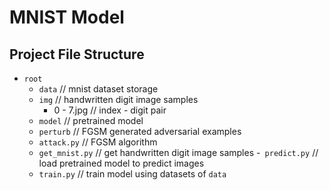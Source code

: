 # MNIST Model

## Project File Structure
- `root`
   - `data`         // mnist dataset storage
   - `img`          // handwritten digit image samples
     - 0 - 7.jpg    // index - digit pair
   - `model`        // pretrained model
   - `perturb`      // FGSM generated adversarial examples
   - `attack.py`    // FGSM algorithm
   - `get_mnist.py` // get handwritten digit image samples
   -` predict.py`   // load pretrained model to predict images
   - `train.py`     // train model using datasets of `data`